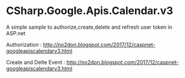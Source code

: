 # CSharp.Google.Apis.Calendar.v3

A simple sample to authorize,create,delete and refresh user token in ASP.net 

Authorization : http://no2don.blogspot.com/2017/12/caspnet-googleapiscalendarv3.html

Create and Delte Event : http://no2don.blogspot.com/2017/12/caspnet-googleapiscalendarv3.html




